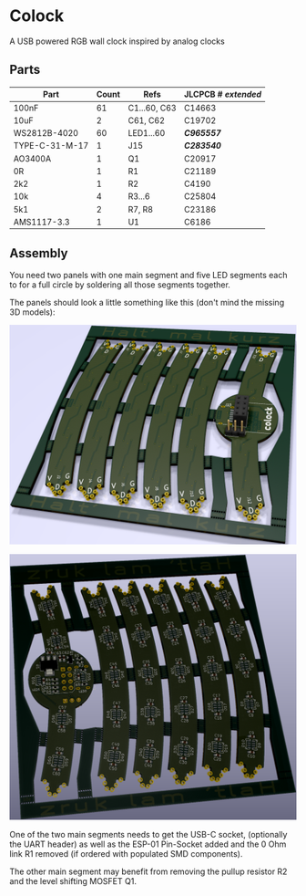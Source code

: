 # Colock
A USB powered RGB wall clock inspired by analog clocks

## Parts

| Part | Count | Refs | JLCPCB # ***extended*** |
| --- | --- | --- | --- |
| 100nF | 61 | C1...60, C63 | C14663 |
| 10uF | 2 | C61, C62 | C19702 |
| WS2812B-4020 | 60 | LED1...60 | ***C965557*** |
| TYPE-C-31-M-17 | 1 | J15 | ***C283540*** |
| AO3400A | 1 | Q1 | C20917 |
| 0R | 1 | R1 | C21189 |
| 2k2 | 1 | R2 | C4190 |
| 10k | 4 | R3...6 | C25804 |
| 5k1 | 2 | R7, R8 | C23186 |
| AMS1117-3.3 | 1 | U1 | C6186 |

## Assembly

You need two panels with one main segment and five LED segments each to for a full circle by soldering all those segments together.

The panels should look a little something like this (don't mind the missing 3D models):

![panel top side](pcb/top.png)

![panel bottom side](pcb/bottom.png)

One of the two main segments needs to get the USB-C socket, (optionally the UART header) as well as the ESP-01 Pin-Socket added and the 0 Ohm link R1 removed (if ordered with populated SMD components).

The other main segment may benefit from removing the pullup resistor R2 and the level shifting MOSFET Q1.

